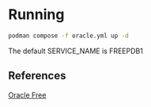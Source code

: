 # Running

```bash
podman compose -f oracle.yml up -d
```

The default SERVICE_NAME is FREEPDB1

## References
[Oracle Free](https://container-registry.oracle.com/ords/f?p=113:4:16508424355614:::4:P4_REPOSITORY,AI_REPOSITORY,AI_REPOSITORY_NAME,P4_REPOSITORY_NAME,P4_EULA_ID,P4_BUSINESS_AREA_ID:1863,1863,Oracle%20Database%20Free,Oracle%20Database%20Free,1,0&cs=3CwJ0jc8WNI9VmVYn2Bt7cT5R1qtuO2nflZicKDqK1qNiVgXxjmZzUCBv63uG4RK6Iwi4e5jE1YHWvEXfslEQdg)